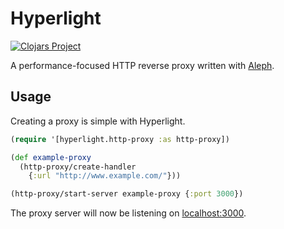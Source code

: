 # Hyperlight

[![Clojars Project](https://img.shields.io/clojars/v/co.insilica/hyperlight.svg)](https://clojars.org/co.insilica/hyperlight)

A performance-focused HTTP reverse proxy written with [Aleph](http://aleph.io).

## Usage

Creating a proxy is simple with Hyperlight.

```clj
(require '[hyperlight.http-proxy :as http-proxy])

(def example-proxy
  (http-proxy/create-handler
    {:url "http://www.example.com/"}))

(http-proxy/start-server example-proxy {:port 3000})
```

The proxy server will now be listening on [localhost:3000](http://localhost:3000).
